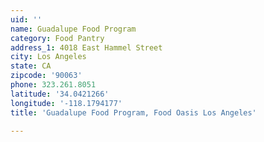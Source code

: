 ```yaml
---
uid: ''
name: Guadalupe Food Program
category: Food Pantry
address_1: 4018 East Hammel Street
city: Los Angeles
state: CA
zipcode: '90063'
phone: 323.261.8051
latitude: '34.0421266'
longitude: '-118.1794177'
title: 'Guadalupe Food Program, Food Oasis Los Angeles'

---
```

